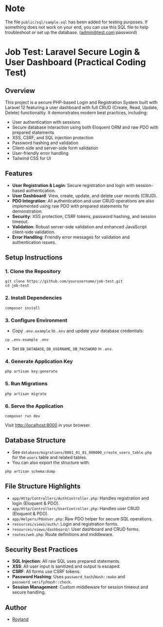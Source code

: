 # Note

The file `public/sql/sample.sql` has been added for testing purposes. If something does not work on your end, you can use this SQL file to help troubleshoot or set up the database. (admin@test.com:password)

# Job Test: Laravel Secure Login & User Dashboard (Practical Coding Test)

## Overview

This project is a secure PHP-based Login and Registration System built with Laravel 12 featuring a user dashboard with full CRUD (Create, Read, Update, Delete) functionality. It demonstrates modern best practices, including:

-   User authentication with sessions
-   Secure database interaction using both Eloquent ORM and raw PDO with prepared statements
-   XSS, CSRF, and SQL injection protection
-   Password hashing and validation
-   Client-side and server-side form validation
-   User-friendly error handling
-   Tailwind CSS for UI

## Features

-   **User Registration & Login**: Secure registration and login with session-based authentication.
-   **User Dashboard**: View, create, update, and delete user records (CRUD).
-   **PDO Integration**: All authentication and user CRUD operations are also implemented using raw PDO with prepared statements for demonstration.
-   **Security**: XSS protection, CSRF tokens, password hashing, and session timeout.
-   **Validation**: Robust server-side validation and enhanced JavaScript client-side validation.
-   **Error Handling**: Friendly error messages for validation and authentication issues.

## Setup Instructions

### 1. Clone the Repository

```
git clone https://github.com/yourusername/job-test.git
cd job-test
```

### 2. Install Dependencies

```
composer install
```

### 3. Configure Environment

-   Copy `.env.example` to `.env` and update your database credentials:

```
cp .env.example .env
```

-   Set `DB_DATABASE`, `DB_USERNAME`, `DB_PASSWORD` in `.env`.

### 4. Generate Application Key

```
php artisan key:generate
```

### 5. Run Migrations

```
php artisan migrate
```

### 6. Serve the Application

```
composer run dev
```

Visit [http://localhost:8000](http://localhost:8000) in your browser.

## Database Structure

-   See `database/migrations/0001_01_01_000000_create_users_table.php` for the `users` table and related tables.
-   You can also export the structure with:

```
php artisan schema:dump
```

## File Structure Highlights

-   `app/Http/Controllers/AuthController.php`: Handles registration and login (Eloquent & PDO).
-   `app/Http/Controllers/UserController.php`: Handles user CRUD (Eloquent & PDO).
-   `app/Helpers/PdoUser.php`: Raw PDO helper for secure SQL operations.
-   `resources/views/auth/`: Login and registration forms.
-   `resources/views/dashboard/`: User dashboard and CRUD forms.
-   `routes/web.php`: Route definitions and middleware.

## Security Best Practices

-   **SQL Injection**: All raw SQL uses prepared statements.
-   **XSS**: All user input is sanitized and output is escaped.
-   **CSRF**: All forms use CSRF tokens.
-   **Password Hashing**: Uses `password_hash`/`Hash::make` and `password_verify`/`Hash::check`.
-   **Session Management**: Custom middleware for session timeout and secure handling.

## Author

-   [Royland](https://github.com/roylandvp)
